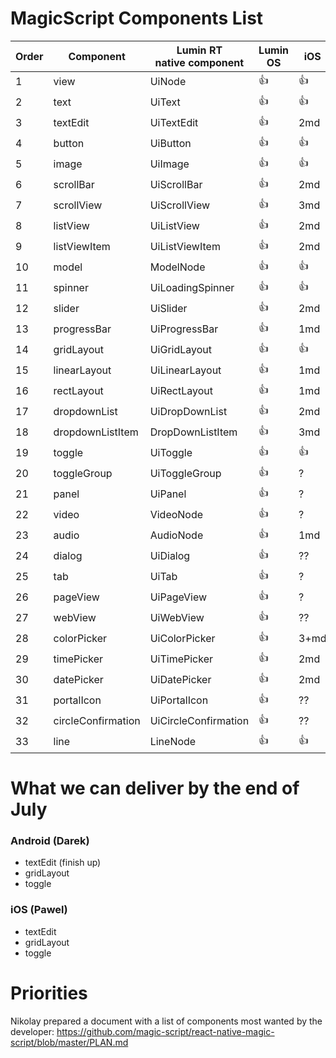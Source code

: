 ﻿# MagicScript Components List

Order | Component | Lumin RT<br>native component | Lumin OS | iOS | Android
------|-----------|----------|-------------|-----|---------
 1 | view | UiNode | :thumbsup: | :thumbsup: | :thumbsup:
 2 | text | UiText | :thumbsup: | :thumbsup: | :thumbsup:
 3 | textEdit | UiTextEdit | :thumbsup: | 2md | 2h
 4 | button | UiButton | :thumbsup: | :thumbsup: | :thumbsup:
 5 | image | UiImage | :thumbsup: | :thumbsup: | :thumbsup:
 6 | scrollBar | UiScrollBar | :thumbsup: | 2md | 2md
 7 | scrollView | UiScrollView | :thumbsup: | 3md | 3md
 8 | listView | UiListView | :thumbsup: | 2md | 2md
 9 | listViewItem | UiListViewItem | :thumbsup: | 2md | 2md
10 | model | ModelNode | :thumbsup: | :thumbsup: | :thumbsup:
11 | spinner | UiLoadingSpinner | :thumbsup: | :thumbsup:| :thumbsup:
12 | slider | UiSlider | :thumbsup: | 2md | 2md
13 | progressBar | UiProgressBar | :thumbsup: | 1md | 1.5md
14 | gridLayout | UiGridLayout | :thumbsup: | :thumbsup: | 2.5md
15 | linearLayout | UiLinearLayout | :thumbsup: | 1md | :thumbsup:
16 | rectLayout | UiRectLayout | :thumbsup: | 1md | 1md
17 | dropdownList | UiDropDownList | :thumbsup: | 2md | 2md
18 | dropdownListItem | DropDownListItem | :thumbsup: | 3md | 2.5md
19 | toggle | UiToggle | :thumbsup: | :thumbsup: | 1md
20 | toggleGroup | UiToggleGroup | :thumbsup: | ? | ?
21 | panel | UiPanel | :thumbsup: | ? | ?
22 | video | VideoNode | :thumbsup: | ? | ?
23 | audio | AudioNode | :thumbsup: | 1md | 2md
24 | dialog | UiDialog | :thumbsup: | ?? | ?
25 | tab | UiTab | :thumbsup: | ? | ?
26 | pageView | UiPageView | :thumbsup: | ? | ?
27 | webView | UiWebView | :thumbsup: | ?? | 3md
28 | colorPicker | UiColorPicker | :thumbsup: | 3+md | 3md
29 | timePicker | UiTimePicker | :thumbsup: | 2md | 2.5md
30 | datePicker | UiDatePicker | :thumbsup: | 2md | 2.5md
31 | portalIcon | UiPortalIcon | :thumbsup: | ??
32 | circleConfirmation | UiCircleConfirmation | :thumbsup: | ??
33 | line | LineNode | :thumbsup: | :thumbsup: | ?

# What we can deliver by the end of July

### Android (Darek)
- textEdit (finish up)
- gridLayout
- toggle

### iOS (Pawel)
- textEdit
- gridLayout
- toggle

# Priorities

Nikolay prepared a document with a list of components most wanted by the developer:
https://github.com/magic-script/react-native-magic-script/blob/master/PLAN.md


